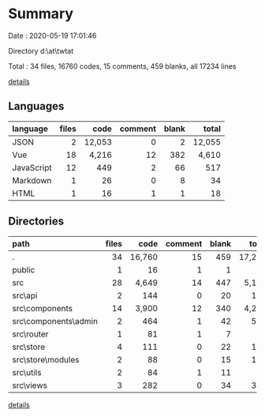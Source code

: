 # Summary

Date : 2020-05-19 17:01:46

Directory d:\at\twtat

Total : 34 files,  16760 codes, 15 comments, 459 blanks, all 17234 lines

[details](details.md)

## Languages
| language | files | code | comment | blank | total |
| :--- | ---: | ---: | ---: | ---: | ---: |
| JSON | 2 | 12,053 | 0 | 2 | 12,055 |
| Vue | 18 | 4,216 | 12 | 382 | 4,610 |
| JavaScript | 12 | 449 | 2 | 66 | 517 |
| Markdown | 1 | 26 | 0 | 8 | 34 |
| HTML | 1 | 16 | 1 | 1 | 18 |

## Directories
| path | files | code | comment | blank | total |
| :--- | ---: | ---: | ---: | ---: | ---: |
| . | 34 | 16,760 | 15 | 459 | 17,234 |
| public | 1 | 16 | 1 | 1 | 18 |
| src | 28 | 4,649 | 14 | 447 | 5,110 |
| src\api | 2 | 144 | 0 | 20 | 164 |
| src\components | 14 | 3,900 | 12 | 340 | 4,252 |
| src\components\admin | 2 | 464 | 1 | 42 | 507 |
| src\router | 1 | 81 | 1 | 7 | 89 |
| src\store | 4 | 111 | 0 | 22 | 133 |
| src\store\modules | 2 | 88 | 0 | 15 | 103 |
| src\utils | 2 | 84 | 1 | 11 | 96 |
| src\views | 3 | 282 | 0 | 34 | 316 |

[details](details.md)